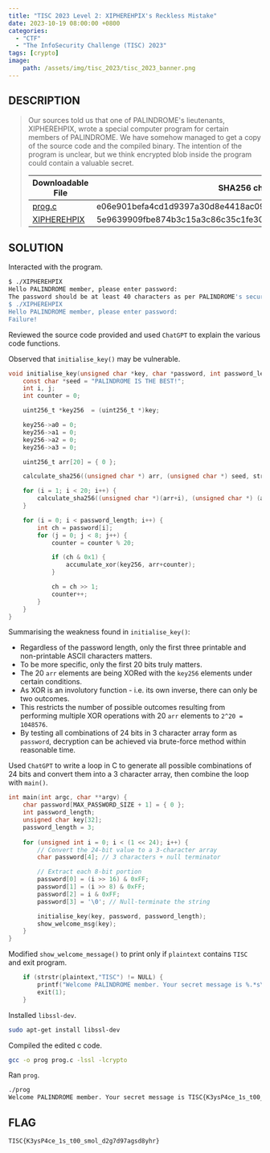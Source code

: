 ```yaml
---
title: "TISC 2023 Level 2: XIPHEREHPIX's Reckless Mistake"
date: 2023-10-19 08:00:00 +0800
categories:
  - "CTF"
  - "The InfoSecurity Challenge (TISC) 2023"
tags: [crypto]
image:
    path: /assets/img/tisc_2023/tisc_2023_banner.png
---
```

## DESCRIPTION
>Our sources told us that one of PALINDROME's lieutenants, XIPHEREHPIX, wrote a special computer program for certain members of PALINDROME. We have somehow managed to get a copy of the source code and the compiled binary. The intention of the program is unclear, but we think encrypted blob inside the program could contain a valuable secret.
>
>| Downloadable File | SHA256 checksum |
>| --- | --- |
>| [prog.c](/assets/img/tisc_2023/level_2/prog.c) | e06e901befa4cd1d9397a30d8e4418ac096539000057f92624e3d38d808a7ced |
>| [XIPHEREHPIX](/assets/img/tisc_2023/level_2/XIPHEREHPIX) | 5e9639909fbe874b3c15a3c86c35c1fe3007c203e369b95a19677e78e4ad8284 |

## SOLUTION

Interacted with the program.

```bash
$ ./XIPHEREHPIX
Hello PALINDROME member, please enter password:
The password should be at least 40 characters as per PALINDROME's security policy.
$ ./XIPHEREHPIX
Hello PALINDROME member, please enter password:
Failure!
```
Reviewed the source code provided and used `ChatGPT` to explain the various code functions.

Observed that `initialise_key()` may be vulnerable.

```c
void initialise_key(unsigned char *key, char *password, int password_length) {
    const char *seed = "PALINDROME IS THE BEST!";
    int i, j;
    int counter = 0;

    uint256_t *key256  = (uint256_t *)key;

    key256->a0 = 0;
    key256->a1 = 0;
    key256->a2 = 0;
    key256->a3 = 0;

    uint256_t arr[20] = { 0 };

    calculate_sha256((unsigned char *) arr, (unsigned char *) seed, strlen(seed));

    for (i = 1; i < 20; i++) {
        calculate_sha256((unsigned char *)(arr+i), (unsigned char *) (arr+i-1), 32);
    }

    for (i = 0; i < password_length; i++) {
        int ch = password[i];
        for (j = 0; j < 8; j++) {
            counter = counter % 20;

            if (ch & 0x1) {
                accumulate_xor(key256, arr+counter);
            }

            ch = ch >> 1;
            counter++;
        }
    }
}
```

Summarising the weakness found in `initialise_key()`:
- Regardless of the password length, only the first three printable and non-printable ASCII characters matters.
- To be more specific, only the first 20 bits truly matters.
- The 20 `arr` elements are being XORed with the `key256` elements under certain conditions.
- As XOR is an involutory function - i.e. its own inverse, there can only be two outcomes.
- This restricts the number of possible outcomes resulting from performing multiple XOR operations with 20 `arr` elements to `2^20 = 1048576`.
- By testing all combinations of 24 bits in 3 character array form as `password`, decryption can be achieved via brute-force method within reasonable time.

Used `ChatGPT` to write a loop in C to generate all possible combinations of 24 bits and convert them into a 3 character array, then combine the loop with `main()`.

```c
int main(int argc, char **argv) {
    char password[MAX_PASSWORD_SIZE + 1] = { 0 };
    int password_length;
    unsigned char key[32];
    password_length = 3;
    
    for (unsigned int i = 0; i < (1 << 24); i++) {
        // Convert the 24-bit value to a 3-character array
        char password[4]; // 3 characters + null terminator

        // Extract each 8-bit portion
        password[0] = (i >> 16) & 0xFF;
        password[1] = (i >> 8) & 0xFF;
        password[2] = i & 0xFF;
        password[3] = '\0'; // Null-terminate the string

        initialise_key(key, password, password_length);
        show_welcome_msg(key);
    }
}
```

Modified `show_welcome_message()` to print only if `plaintext` contains `TISC` and exit program.

```c
    if (strstr(plaintext,"TISC") != NULL) {
        printf("Welcome PALINDROME member. Your secret message is %.*s\n", plaintext_length, plaintext);
        exit(1);
    }
```

Installed `libssl-dev`.

```bash
sudo apt-get install libssl-dev
```

Compiled the edited c code.

```bash
gcc -o prog prog.c -lssl -lcrypto
```

Ran `prog`.

```bash
./prog                           
Welcome PALINDROME member. Your secret message is TISC{K3ysP4ce_1s_t00_smol_d2g7d97agsd8yhr}
```

## FLAG
`TISC{K3ysP4ce_1s_t00_smol_d2g7d97agsd8yhr}`